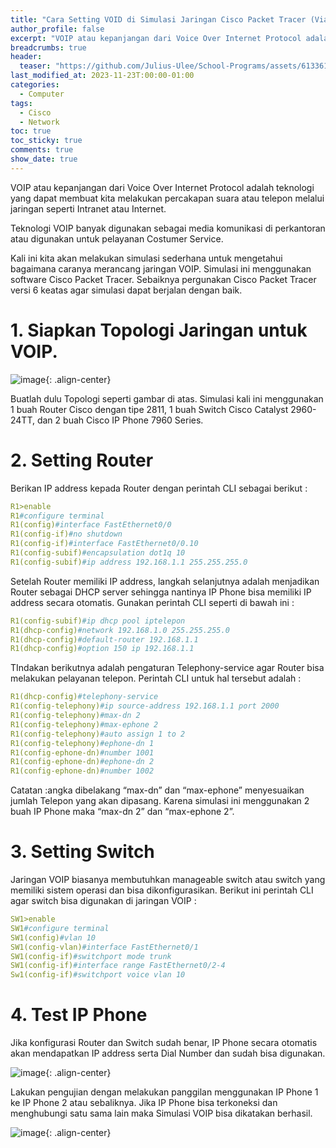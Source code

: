 ```yaml
---
title: "Cara Setting VOID di Simulasi Jaringan Cisco Packet Tracer (Via CLI)"
author_profile: false
excerpt: "VOIP atau kepanjangan dari Voice Over Internet Protocol adalah teknologi yang dapat membuat kita melakukan percakapan suara atau telepon melalui jaringan seperti Intranet atau Internet."
breadcrumbs: true
header:
  teaser: "https://github.com/Julius-Ulee/School-Programs/assets/61336116/93cf38a8-c32b-42a7-98d8-d232f10d8201"
last_modified_at: 2023-11-23T:00:00-01:00
categories:
  - Computer
tags:
  - Cisco
  - Network
toc: true
toc_sticky: true
comments: true
show_date: true
---
```


VOIP atau kepanjangan dari Voice Over Internet Protocol adalah teknologi yang dapat membuat kita melakukan percakapan suara atau telepon melalui jaringan seperti Intranet atau Internet.

Teknologi VOIP banyak digunakan sebagai media komunikasi di perkantoran atau digunakan untuk pelayanan Costumer Service.

Kali ini kita akan melakukan simulasi sederhana untuk mengetahui bagaimana caranya merancang jaringan VOIP. Simulasi ini menggunakan software Cisco Packet Tracer. Sebaiknya pergunakan Cisco Packet Tracer versi 6 keatas agar simulasi dapat berjalan dengan baik.

# 1. Siapkan Topologi Jaringan untuk VOIP.

![image](https://github.com/Julius-Ulee/School-Programs/assets/61336116/fb1624ad-93d0-4eb7-be98-2995b5f0558b){: .align-center}

Buatlah dulu Topologi seperti gambar di atas. Simulasi kali ini menggunakan 1 buah Router Cisco dengan tipe 2811, 1 buah Switch Cisco Catalyst 2960-24TT, dan 2 buah Cisco IP Phone 7960 Series.

# 2. Setting Router
Berikan IP address kepada Router dengan perintah CLI sebagai berikut :

```yml
R1>enable
R1#configure terminal
R1(config)#interface FastEthernet0/0
R1(config-if)#no shutdown
R1(config-if)#interface FastEthernet0/0.10
R1(config-subif)#encapsulation dot1q 10
R1(config-subif)#ip address 192.168.1.1 255.255.255.0
```

Setelah Router memiliki IP address, langkah selanjutnya adalah menjadikan Router sebagai DHCP server sehingga nantinya IP Phone bisa memiliki IP address secara otomatis. Gunakan perintah CLI seperti di bawah ini :

```yml
R1(config-subif)#ip dhcp pool iptelepon
R1(dhcp-config)#network 192.168.1.0 255.255.255.0
R1(dhcp-config)#default-router 192.168.1.1
R1(dhcp-config)#option 150 ip 192.168.1.1
```

TIndakan berikutnya adalah pengaturan Telephony-service agar Router bisa melakukan pelayanan telepon. Perintah CLI untuk hal tersebut adalah :

```yml
R1(dhcp-config)#telephony-service
R1(config-telephony)#ip source-address 192.168.1.1 port 2000
R1(config-telephony)#max-dn 2
R1(config-telephony)#max-ephone 2
R1(config-telephony)#auto assign 1 to 2
R1(config-telephony)#ephone-dn 1
R1(config-ephone-dn)#number 1001
R1(config-ephone-dn)#ephone-dn 2
R1(config-ephone-dn)#number 1002
```

Catatan :angka dibelakang “max-dn” dan “max-ephone” menyesuaikan jumlah Telepon yang akan dipasang. Karena simulasi ini menggunakan 2 buah IP Phone maka “max-dn 2” dan “max-ephone 2”.

# 3. Setting Switch
Jaringan VOIP biasanya membutuhkan manageable switch atau switch yang memiliki sistem operasi dan bisa dikonfigurasikan. Berikut ini perintah CLI agar switch bisa digunakan di jaringan VOIP :

```yml
SW1>enable
SW1#configure terminal
SW1(config)#vlan 10
SW1(config-vlan)#interface FastEthernet0/1
SW1(config-if)#switchport mode trunk
SW1(config-if)#interface range FastEthernet0/2-4
Sw1(config-if)#switchport voice vlan 10
```

# 4. Test IP Phone
Jika konfigurasi Router dan Switch sudah benar, IP Phone secara otomatis akan mendapatkan IP address serta Dial Number dan sudah bisa digunakan.

![image](https://github.com/Julius-Ulee/School-Programs/assets/61336116/3d2540bc-e452-4fae-9005-3aec55777cf3){: .align-center}

Lakukan pengujian dengan melakukan panggilan menggunakan IP Phone 1 ke IP Phone 2 atau sebaliknya. Jika IP Phone bisa terkoneksi dan menghubungi satu sama lain maka Simulasi VOIP bisa dikatakan berhasil.

![image](https://github.com/Julius-Ulee/School-Programs/assets/61336116/2f070a2a-8e54-43e2-8058-61b92be795da){: .align-center}

